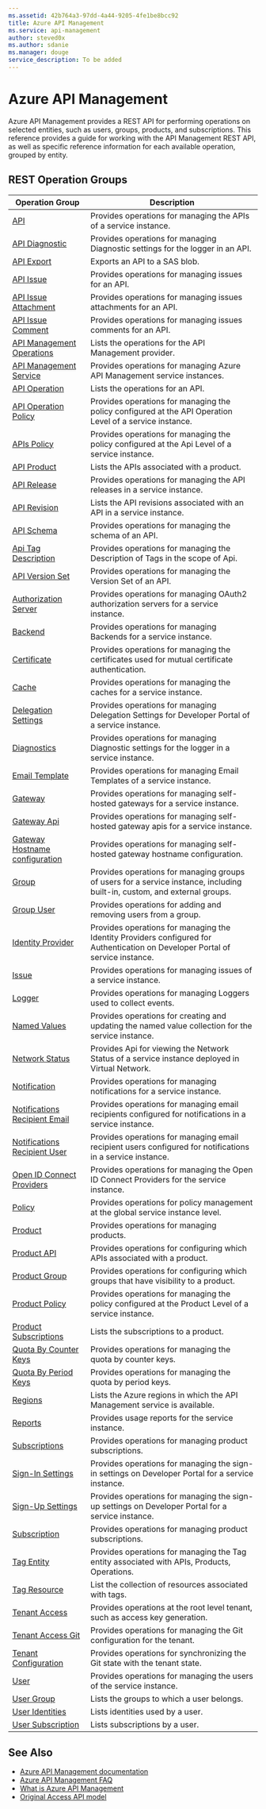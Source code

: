 ```yaml
---
ms.assetid: 42b764a3-97dd-4a44-9205-4fe1be8bcc92
title: Azure API Management
ms.service: api-management
author: steved0x
ms.author: sdanie
ms.manager: douge
service_description: To be added
---
```



# Azure API Management

Azure API Management provides a REST API for performing operations on selected entities, such as users, groups, products, and subscriptions. This reference provides a guide for working with the API Management REST API, as well as specific reference information for each available operation, grouped by entity.

## REST Operation Groups

| Operation Group                                                                                     | Description                                                                                                                    |
|-----------------------------------------------------------------------------------------------------|--------------------------------------------------------------------------------------------------------------------------------|
| [API](xref:management.azure.com.apimanagement.2019-12-01.apis)                                                  | Provides operations for managing the APIs of a service instance.                                                               |
| [API Diagnostic](xref:management.azure.com.apimanagement.2019-12-01.apidiagnostic)                             | Provides operations for managing Diagnostic settings for the logger in an API.                                                 |
| [API Export](xref:management.azure.com.apimanagement.2019-12-01.apiexport)                                     | Exports an API to a SAS blob.                                                                                                  |
| [API Issue](xref:management.azure.com.apimanagement.2019-12-01.apiissue)                                       | Provides operations for managing issues for an API.                                                                            |
| [API Issue Attachment](xref:management.azure.com.apimanagement.2019-12-01.apiissueattachment)                  | Provides operations for managing issues attachments for an API.                                                                |
| [API Issue Comment](xref:management.azure.com.apimanagement.2019-12-01.apiissuecomment)                        | Provides operations for managing issues comments for an API.                                                                   |
| [API Management Operations](xref:management.azure.com.apimanagement.2019-12-01.apimanagementoperations)        | Lists the operations for the API Management provider.                                                                          |
| [API Management Service](xref:management.azure.com.apimanagement.2019-12-01.apimanagementservice)              | Provides operations for managing Azure API Management service instances.                                                       |
| [API Operation](xref:management.azure.com.apimanagement.2019-12-01.apioperation)                               | Lists the operations for an API.                                                                                           |
| [API Operation Policy](xref:management.azure.com.apimanagement.2019-12-01.apioperationpolicy)                  | Provides operations for managing the policy configured at the API Operation Level of a service instance.                       |
| [APIs Policy](xref:management.azure.com.apimanagement.2019-12-01.apipolicy)                                    | Provides operations for managing the policy configured at the Api Level of a service instance.                                 |
| [API Product](xref:management.azure.com.apimanagement.2019-12-01.apiproduct)                                   | Lists the APIs associated with a product.                                                                                      |
| [API Release](xref:management.azure.com.apimanagement.2019-12-01.apirelease)                                   | Provides operations for managing the API releases in a service instance.                                                       |
| [API Revision](xref:management.azure.com.apimanagement.2019-12-01.apirevision)                               | Lists the API revisions associated with an API in a service instance.                                                          |
| [API Schema](xref:management.azure.com.apimanagement.2019-12-01.apischema)                                     | Provides operations for managing the schema of an API.                                                                         |
| [Api Tag Description](xref:management.azure.com.apimanagement.2019-12-01.apitagdescription)                    | Provides operations for managing the Description of Tags in the scope of Api.                                                  |
| [API Version Set](xref:management.azure.com.apimanagement.2019-12-01.apiversionset)                            | Provides operations for managing the Version Set of an API.                                                                    |
| [Authorization Server](xref:management.azure.com.apimanagement.2019-12-01.authorizationserver)                 | Provides operations for managing OAuth2 authorization servers for a service instance.                                          |
| [Backend](xref:management.azure.com.apimanagement.2019-12-01.backend)                                          | Provides operations for managing Backends for a service instance.                                                              |
| [Certificate](xref:management.azure.com.apimanagement.2019-12-01.certificate)                                  | Provides operations for managing the certificates used for mutual certificate authentication.                                  |
| [Cache](xref:management.azure.com.apimanagement.2019-12-01.cache)                                              | Provides operations for managing the caches for a service instance.                                                           |
| [Delegation Settings](xref:management.azure.com.apimanagement.2019-12-01.delegationsettings)                   | Provides operations for managing Delegation Settings for Developer Portal of a service instance.                               |
| [Diagnostics](xref:management.azure.com.apimanagement.2019-12-01.diagnostic)                                   | Provides operations for managing Diagnostic settings for the logger in a service instance.                                     |
| [Email Template](xref:management.azure.com.apimanagement.2019-12-01.emailtemplate)                             | Provides operations for managing Email Templates of a service instance.                                                        |
| [Gateway](xref:management.azure.com.apimanagement.2019-12-01.gateway)                                              | Provides operations for managing self-hosted gateways for a service instance.      |
| [Gateway Api](xref:management.azure.com.apimanagement.2019-12-01.gatewayapi)                                           | Provides operations for managing self-hosted gateway apis for a service instance.      |
| [Gateway Hostname configuration](xref:management.azure.com.apimanagement.2019-12-01.gatewayhostnameconfiguration)                      | Provides operations for managing self-hosted gateway hostname configuration.      |
| [Group](xref:management.azure.com.apimanagement.2019-12-01.group)                                              | Provides operations for managing groups of users for a service instance, including built-in, custom, and external groups.      |
| [Group User](xref:management.azure.com.apimanagement.2019-12-01.groupuser)                                     | Provides operations for adding and removing users from a group.                                                                |
| [Identity Provider](xref:management.azure.com.apimanagement.2019-12-01.identityprovider)                       | Provides operations for managing the Identity Providers configured for Authentication on Developer Portal of service instance. |
| [Issue](xref:management.azure.com.apimanagement.2019-12-01.issue)                                              | Provides operations for managing issues of a service instance.                                                                 |
| [Logger](xref:management.azure.com.apimanagement.2019-12-01.logger)                                            | Provides operations for managing Loggers used to collect events.                                                               |
| [Named Values](xref:management.azure.com.apimanagement.2019-12-01.namedvalue)                                        | Provides operations for creating and updating the named value collection for the service instance.                                |
| [Network Status](xref:management.azure.com.apimanagement.2019-12-01.networkstatus)                             | Provides Api for viewing the Network Status of a service instance deployed in Virtual Network.                                 |
| [Notification](xref:management.azure.com.apimanagement.2019-12-01.notification)                                | Provides operations for managing notifications for a service instance.                                                         |
| [Notifications Recipient Email](xref:management.azure.com.apimanagement.2019-12-01.notificationrecipientemail) | Provides operations for managing email recipients configured for notifications in a service instance.                          |
| [Notifications Recipient User](xref:management.azure.com.apimanagement.2019-12-01.notificationrecipientuser)   | Provides operations for managing email recipient users configured for notifications in a service instance.                     |
| [Open ID Connect Providers](xref:management.azure.com.apimanagement.2019-12-01.openidconnectprovider)          | Provides operations for managing the Open ID Connect Providers for the service instance.                                       |
| [Policy](xref:management.azure.com.apimanagement.2019-12-01.policy)                                            | Provides operations for policy management at the global service instance level.                                                |                                                                            |
| [Product](xref:management.azure.com.apimanagement.2019-12-01.product)                                          | Provides operations for managing products.                                                                                     |
| [Product API](xref:management.azure.com.apimanagement.2019-12-01.productapi)                                   | Provides operations for configuring which APIs associated with a product.                                                      |
| [Product Group](xref:management.azure.com.apimanagement.2019-12-01.productgroup)                               | Provides operations for configuring which groups that have visibility to a product.                                            |
| [Product Policy](xref:management.azure.com.apimanagement.2019-12-01.productpolicy)                             | Provides operations for managing the policy configured at the Product Level of a service instance.                             |
| [Product Subscriptions](xref:management.azure.com.apimanagement.2019-12-01.productsubscriptions)               | Lists the subscriptions to a product.                                                                                          |
| [Quota By Counter Keys](xref:management.azure.com.apimanagement.2019-12-01.quotabycounterkeys)                 | Provides operations for managing the quota by counter keys.                                                                    |
| [Quota By Period Keys](xref:management.azure.com.apimanagement.2019-12-01.quotabyperiodkeys)                   | Provides operations for managing the quota by period keys.                                                                     |
| [Regions](xref:management.azure.com.apimanagement.2019-12-01.region)                                          | Lists the Azure regions in which the API Management service is available.                                                      |
| [Reports](xref:management.azure.com.apimanagement.2019-12-01.reports)                                          | Provides usage reports for the service instance.                                                                               |
| [Subscriptions](xref:management.azure.com.apimanagement.2019-12-01.subscription)                               | Provides operations for managing product subscriptions.                                                                        |
| [Sign-In Settings](xref:management.azure.com.apimanagement.2019-12-01.signinsettings)                          | Provides operations for managing the sign-in settings on Developer Portal for a service instance.                               |
| [Sign-Up Settings](xref:management.azure.com.apimanagement.2019-12-01.signupsettings)                          | Provides operations for managing the sign-up settings on Developer Portal for a service instance.                               |
| [Subscription](xref:management.azure.com.apimanagement.2019-12-01.subscription)                                | Provides operations for managing product subscriptions.                                                                        |
| [Tag Entity](xref:management.azure.com.apimanagement.2019-12-01.tagentity)                                     | Provides operations for managing the Tag entity associated with APIs, Products, Operations.                                    |
| [Tag Resource](xref:management.azure.com.apimanagement.2019-12-01.tagresource)                                 | List the collection of resources associated with tags.                                                                         |
| [Tenant Access](xref:management.azure.com.apimanagement.2019-12-01.tenantaccess)                               | Provides operations at the root level tenant, such as access key generation.                                                   |
| [Tenant Access Git](xref:management.azure.com.apimanagement.2019-12-01.tenantaccessgit)                        | Provides operations for managing the Git configuration for the tenant.                                                         |
| [Tenant Configuration](xref:management.azure.com.apimanagement.2019-12-01.tenantconfiguration)                 | Provides operations for synchronizing the Git state with the tenant state.                                                     |
| [User](xref:management.azure.com.apimanagement.2019-12-01.user)                                                | Provides operations for managing the users of the service instance.                                                            |
| [User Group](xref:management.azure.com.apimanagement.2019-12-01.usergroup)                                     | Lists the groups to which a user belongs.                                                                                      |
| [User Identities](xref:management.azure.com.apimanagement.2019-12-01.useridentities)                           | Lists identities used by a user.                                                                                               |
| [User Subscription](xref:management.azure.com.apimanagement.2019-12-01.usersubscription)                       | Lists subscriptions by a user.                                                                                                 |


## See Also

- [Azure API Management documentation](https://azure.microsoft.com/documentation/services/api-management/)
- [Azure API Management FAQ](https://azure.microsoft.com/documentation/articles/api-management-faq/)
- [What is Azure API Management](https://azure.microsoft.com/documentation/articles/api-management-key-concepts/)
- [Original Access API model](../apimanagement/ApiManagementREST/API-Management-REST.md)

